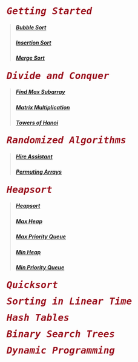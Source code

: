 <pre><b><span style="font-size:25px;font-style:oblique;color:#9b111e;font-weight:bold;font-family:monospace;"> Getting Started </span> </b> </pre>

> ##### [Bubble Sort](https://github.com/gcallah/algorithms/blob/master/ruby/02-getting_started/bubble_sort.rb)
> ##### [Insertion Sort](https://github.com/gcallah/algorithms/blob/master/ruby/02-getting_started/insertion_sort.rb)
> ##### [Merge Sort](https://github.com/gcallah/algorithms/blob/master/ruby/02-getting_started/merge_sort.rb)

<pre><b><span style="font-size:25px;font-style:oblique;color:#9b111e;font-weight:bold;font-family:monospace;"> Divide and Conquer </span> </b> </pre>

> ##### [Find Max Subarray](https://github.com/gcallah/algorithms/blob/master/ruby/04-divide_and_conquer/find_max_subarray.rb)
> ##### [Matrix Multiplication](https://github.com/gcallah/algorithms/blob/master/ruby/04-divide_and_conquer/matrix_multiplication.rb)
> ##### [Towers of Hanoi](https://github.com/gcallah/algorithms/blob/master/ruby/04-divide_and_conquer/towers_of_hanoi.rb)

<pre><b><span style="font-size:25px;font-style:oblique;color:#9b111e;font-weight:bold;font-family:monospace;"> Randomized Algorithms</span></b></pre>

> ##### [Hire Assistant](https://github.com/gcallah/algorithms/blob/master/ruby/05-randomized_algorithms/hire_assistant.rb)
> ##### [Permuting Arrays](https://github.com/gcallah/algorithms/blob/master/ruby/05-randomized_algorithms/permuting_arrays.rb)

<pre><b><span style="font-size:25px;font-style:oblique;color:#9b111e;font-weight:bold;font-family:monospace;"> Heapsort</span></b></pre>

> ##### [Heapsort](https://github.com/gcallah/algorithms/blob/master/ruby/heapsort/heap_sort.rb)
> ##### [Max Heap](https://github.com/gcallah/algorithms/blob/master/ruby/heapsort/max_heap.rb)
> ##### [Max Priority Queue](https://github.com/gcallah/algorithms/blob/master/ruby/heapsort/max_priority_queue.rb)
> ##### [Min Heap](https://github.com/gcallah/algorithms/blob/master/ruby/heapsort/min_heap.rb)
> ##### [Min Priority Queue](https://github.com/gcallah/algorithms/blob/master/ruby/heapsort/min_priority_queue.rb)

<pre><b><span style="font-size:25px;font-style:oblique;color:#9b111e;font-weight:bold;font-family:monospace;"> Quicksort</span></b></pre>

<pre><b><span style="font-size:25px;font-style:oblique;color:#9b111e;font-weight:bold;font-family:monospace;"> Sorting in Linear Time</span></b></pre>

<pre><b><span style="font-size:25px;font-style:oblique;color:#9b111e;font-weight:bold;font-family:monospace;"> Hash Tables</span></b></pre>

<pre><b><span style="font-size:25px;font-style:oblique;color:#9b111e;font-weight:bold;font-family:monospace;"> Binary Search Trees</span></b></pre>

<pre><b><span style="font-size:25px;font-style:oblique;color:#9b111e;font-weight:bold;font-family:monospace;"> Dynamic Programming</span></b></pre>
